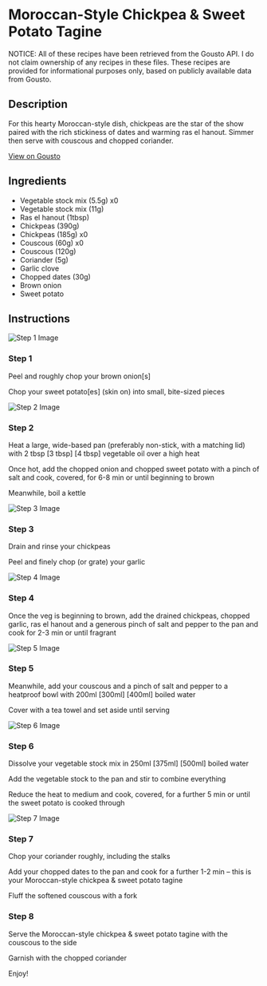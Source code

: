 # Moroccan-Style Chickpea & Sweet Potato Tagine

NOTICE: All of these recipes have been retrieved from the Gousto API. I do not claim ownership of any recipes in these files. These recipes are provided for informational purposes only, based on publicly available data from Gousto.

## Description

For this hearty Moroccan-style dish, chickpeas are the star of the show paired with the rich stickiness of dates and warming ras el hanout. Simmer then serve with couscous and chopped coriander.

[View on Gousto](https://www.gousto.co.uk/recipes/cookbook/moor-ish-chickpea-sweet-potato-tagine)

## Ingredients

- Vegetable stock mix (5.5g) x0
- Vegetable stock mix (11g)
- Ras el hanout (1tbsp)
- Chickpeas (390g)
- Chickpeas (185g) x0
- Couscous (60g) x0
- Couscous (120g)
- Coriander (5g)
- Garlic clove
- Chopped dates (30g)
- Brown onion
- Sweet potato

## Instructions

![Step 1 Image](https://production-media.gousto.co.uk/cms/recipe-step-image/step-1-1631545151745-x200.jpg)

### Step 1

Peel and roughly chop your brown onion[s]

Chop your sweet potato[es] (skin on) into small, bite-sized pieces

![Step 2 Image](https://production-media.gousto.co.uk/cms/recipe-step-image/step-2-1631545181219-x200.jpg)

### Step 2

Heat a large, wide-based pan (preferably non-stick, with a matching lid) with 2 tbsp <span class="text-purple">[3 tbsp]</span> <span class="text-danger">[4 tbsp] </span>vegetable oil over a high heat

Once hot, add the chopped onion and chopped sweet potato with a pinch of salt and cook, covered, for 6-8 min or until beginning to brown

Meanwhile, boil a kettle

![Step 3 Image](https://production-media.gousto.co.uk/cms/recipe-step-image/step-3-1631545184583-x200.jpg)

### Step 3

Drain and rinse your chickpeas

Peel and finely chop (or grate) your garlic

![Step 4 Image](https://production-media.gousto.co.uk/cms/recipe-step-image/step-4-1631545187687-x200.jpg)

### Step 4

Once the veg is beginning to brown, add the drained chickpeas, chopped garlic, ras el hanout and a generous pinch of salt and pepper to the pan and cook for 2-3 min or until fragrant

![Step 5 Image](https://production-media.gousto.co.uk/cms/recipe-step-image/step-5-1631545190727-x200.jpg)

### Step 5

Meanwhile, add your couscous and a pinch of salt and pepper to a heatproof bowl with 200ml <span class="text-purple">[300ml]</span> <span class="text-danger">[400ml]</span> boiled water

Cover with a tea towel and set aside until serving

![Step 6 Image](https://production-media.gousto.co.uk/cms/recipe-step-image/step-6-1631545194013-x200.jpg)

### Step 6

Dissolve your vegetable stock mix in 250ml <span class="text-purple">[375ml] </span><span class="text-danger">[500ml] </span>boiled water

Add the vegetable stock to the pan and stir to combine everything

Reduce the heat to medium and cook, covered, for a further 5 min or until the sweet potato is cooked through

![Step 7 Image](https://production-media.gousto.co.uk/cms/recipe-step-image/step-7-1631545198174-x200.jpg)

### Step 7

Chop your coriander roughly, including the stalks

Add your chopped dates to the pan and cook for a further 1-2 min – this is your Moroccan-style chickpea & sweet potato tagine

Fluff the softened couscous with a fork

### Step 8

Serve the Moroccan-style chickpea & sweet potato tagine with the couscous to the side

Garnish with the chopped coriander

Enjoy!

